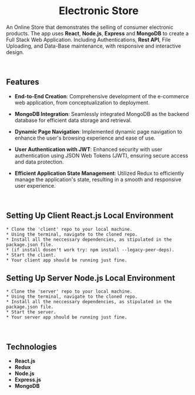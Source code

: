 <h1 align="center" style="border-bottom: none">Electronic Store</h1>

An Online Store that demonstrates the selling of consumer electronic products.
The app uses **React**, **Node.js**, **Express** and **MongoDB** to create a Full Stack Web Application.
Including Authentications, **Rest API**, File Uploading, and Data-Base maintenance, with responsive and interactive design.

<br/>

## Features

- **End-to-End Creation**: Comprehensive development of the e-commerce web application, from conceptualization to deployment.

- **MongoDB Integration**: Seamlessly integrated MongoDB as the backend database for efficient data storage and retrieval.

- **Dynamic Page Navigation**: Implemented dynamic page navigation to enhance the user's browsing experience and ease of use.

- **User Authentication with JWT**: Enhanced security with user authentication using JSON Web Tokens (JWT), ensuring secure access and data protection.

- **Efficient Application State Management**: Utilized Redux to efficiently manage the application's state, resulting in a smooth and responsive user experience.

</br>

## Setting Up Client React.js Local Environment

    * Clone the 'client' repo to your local machine.
    * Using the terminal, navigate to the cloned repo.
    * Install all the neccessary dependencies, as stipulated in the package.json file.
    * (if install dosen't work try: npm install --legacy-peer-deps).
    * Start the client.
    * Your client app should be running just fine.

## Setting Up Server Node.js Local Environment

    * Clone the 'server' repo to your local machine.
    * Using the terminal, navigate to the cloned repo.
    * Install all the neccessary dependencies, as stipulated in the package.json file.
    * Start the server.
    * Your server app should be running just fine.

</br>
    
## Technologies
- **React.js**
- **Redux**
- **Node.js**
- **Express.js**
- **MongoDB**
